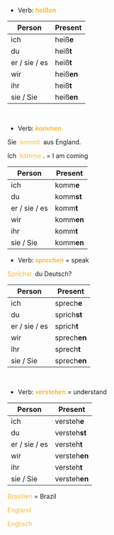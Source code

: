 - Verb: <font color = #ffb732> **_heißen_** </font> 

| Person | Present |
| --------- | ----------- |
| ich       | heiß**e**  |
| du        | heiß**t**      |
| er / sie / es | heiß**t**      |
| wir       | heiß**en** |
| ihr       | heiß**t**  |
| sie / Sie | heiß**en** |

<br>

- Verb: <font color = #ffb732> **_kommen_** </font>  

Sie <font color = #ffb732> kommt </font> aus England.

Ich <font color = #ffb732> komme </font> . = I am coming



| Person | Present |
| --------- | ----------- |
| ich       | komm**e**  |
| du        | komm**st**      |
| er / sie / es | komm**t**      |
| wir       | komm**en** |
| ihr       | komm**t**  |
| sie / Sie | komm**en** |



- Verb: <font color = #ffb732> **_sprechen_** </font> = speak 
  
<font color = #ffb732> Sprichst </font> du Deutsch?

 
| Person | Present |
| --------- | ----------- |
| ich       | sprech**e**  |
| du        | sprich**st**      |
| er / sie / es | sprich**t**      |
| wir       | sprech**en** |
| ihr       | sprech**t**  |
| sie / Sie | sprech**en** |

<br>

- Verb: <font color = #ffb732> **_verstehen_** </font> = understand  

| Person | Present |
| --------- | ----------- |
| ich       | versteh**e**  |
| du        | versteh**st**      |
| er / sie / es | versteh**t**      |
| wir       | versteh**en** |
| ihr       | versteh**t**  |
| sie / Sie | versteh**en** |

<font color = #ffb732> Brasilien </font> = Brazil  

<font color = #ffb732> England </font> 

<font color = #ffb732> Englisch </font>


















   












 





  


